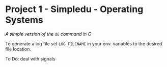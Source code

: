 # Project 1 - Simpledu - Operating Systems

*A simple version of the `du` command in C*


To generate a log file set `LOG_FILENAME` in your env. variables to the desired file location.

To Do: deal with signals
